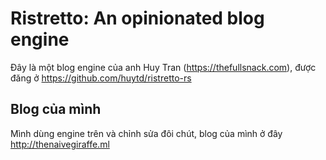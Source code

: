 # Ristretto: An opinionated blog engine

Đây là một blog engine của anh Huy Tran (https://thefullsnack.com), được đăng ở https://github.com/huytd/ristretto-rs

## Blog của mình

Mình dùng engine trên và chỉnh sửa đôi chút, blog của mình ở đây http://thenaivegiraffe.ml